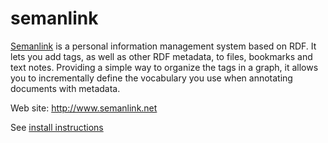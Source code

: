 semanlink
=========

<a href="http://www.semanlink.net">Semanlink</a> is a personal information management system based on RDF. It lets you add tags, as well as other RDF metadata, to files, bookmarks and text notes. Providing a simple way to organize the tags in	a graph, it allows you to incrementally define the vocabulary you use when annotating documents with metadata.

Web site: http://www.semanlink.net

See <a href="install.md">install instructions</a>